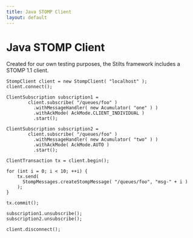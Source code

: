 ```yaml
---
title: Java STOMP Client
layout: default
---
```


# Java STOMP Client

Created for our own testing purposes, the Stilts framework includes a STOMP 1.1
client.  

    StompClient client = new StompClient( "localhost" );
    client.connect();

    ClientSubscription subscription1 = 
            client.subscribe( "/queues/foo" )
              .withMessageHandler( new Acumulator( "one" ) )
              .withAckMode( AckMode.CLIENT_INDIVIDUAL )
              .start();

    ClientSubscription subscription2 = 
            client.subscribe( "/queues/foo" )
              .withMessageHandler( new Acumulator( "two" ) )
              .withAckMode( AckMode.AUTO )
              .start();
        
    ClientTransaction tx = client.begin();

    for (int i = 0; i < 10; ++i) {
        tx.send( 
          StompMessages.createStompMessage( "/queues/foo", "msg-" + i ) 
        );
    }

    tx.commit();

    subscription1.unsubscribe();
    subscription2.unsubscribe();

    client.disconnect();


